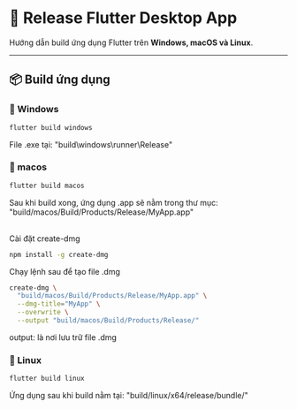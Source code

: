 # 🚀 Release Flutter Desktop App

Hướng dẫn build ứng dụng Flutter trên **Windows, macOS và Linux**.

---

## 📦 Build ứng dụng

### 🔹 Windows

```sh
flutter build windows
```

File .exe tại: "build\windows\runner\Release\"

### 🍎 macos

```sh
flutter build macos
```

Sau khi build xong, ứng dụng .app sẽ nằm trong thư mục: "build/macos/Build/Products/Release/MyApp.app"

<br>Cài đặt create-dmg</br>
```sh
npm install -g create-dmg
```
Chạy lệnh sau để tạo file .dmg
```sh
create-dmg \
  "build/macos/Build/Products/Release/MyApp.app" \
  --dmg-title="MyApp" \
  --overwrite \
  --output "build/macos/Build/Products/Release/"
```
output: là nơi lưu trữ file .dmg
### 🐧 Linux

```sh
flutter build linux
```

Ứng dụng sau khi build nằm tại: "build/linux/x64/release/bundle/"

